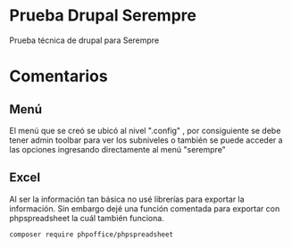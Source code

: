 # Prueba Drupal Serempre
Prueba técnica de drupal para Serempre
# Comentarios

## Menú
El menú que se creó se ubicó al nivel ".config" , por consiguiente se debe tener admin toolbar para ver los subniveles
o también se puede acceder a las opciones ingresando directamente al menú "serempre"

## Excel
Al ser la información tan básica no usé librerías para exportar la información. Sin embargo dejé una función comentada para
exportar con phpspreadsheet la cuál también funciona.

```bash
composer require phpoffice/phpspreadsheet
```